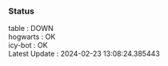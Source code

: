 ### Status


table : DOWN  
hogwarts : OK  
icy-bot : OK  
Latest Update : 2024-02-23 13:08:24.385443
